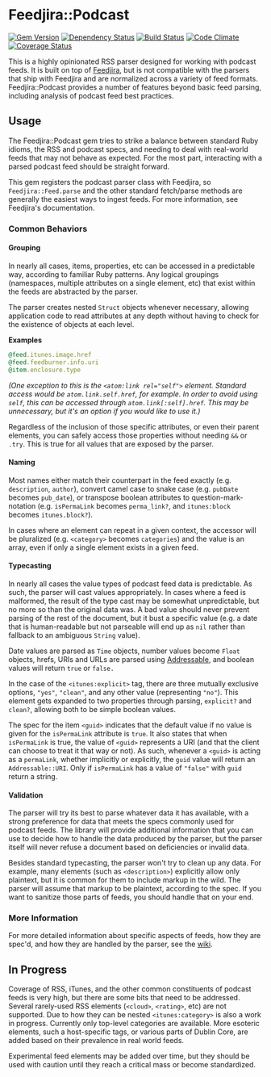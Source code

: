 # Feedjira::Podcast

[![Gem Version](http://img.shields.io/gem/v/feedjira-podcast.svg)](https://rubygems.org/gems/feedjira-podcast)
[![Dependency Status](https://gemnasium.com/scour/feedjira-podcast.svg)](https://gemnasium.com/scour/feedjira-podcast)
[![Build Status](https://travis-ci.org/scour/feedjira-podcast.svg)](https://travis-ci.org/scour/feedjira-podcast)
[![Code Climate](https://codeclimate.com/github/scour/feedjira-podcast/badges/gpa.svg)](https://codeclimate.com/github/scour/feedjira-podcast)
[![Coverage Status](https://coveralls.io/repos/scour/feedjira-podcast/badge.svg?branch=master)](https://coveralls.io/r/scour/feedjira-podcast?branch=master)

This is a highly opinionated RSS parser designed for working with podcast feeds. It is built on top of [Feedjira](http://feedjira.com/), but is not compatible with the parsers that ship with Feedjira and are normalized across a variety of feed formats. Feedjira::Podcast provides a number of features beyond basic feed parsing, including analysis of podcast feed best practices.

## Usage

The Feedjira::Podcast gem tries to strike a balance between standard Ruby idioms, the RSS and podcast specs, and needing to deal with real-world feeds that may not behave as expected. For the most part, interacting with a parsed podcast feed should be straight forward.

This gem registers the podcast parser class with Feedjira, so `Feedjira::Feed.parse` and the other standard fetch/parse methods are generally the easiest ways to ingest feeds. For more information, see Feedjira's documentation.

### Common Behaviors

#### Grouping

In nearly all cases, items, properties, etc can be accessed in a predictable way, according to familiar Ruby patterns. Any logical groupings (namespaces, multiple attributes on a single element, etc) that exist within the feeds are abstracted by the parser.

The parser creates nested `Struct` objects whenever necessary, allowing application code to read attributes at any depth without having to check for the existence of objects at each level.

**Examples**

```ruby
@feed.itunes.image.href
@feed.feedburner.info.uri
@item.enclosure.type
```

*(One exception to this is the `<atom:link rel="self">` element. Standard access would be `atom.link.self.href`, for example. In order to avoid using `self`, this can be accessed through `atom.link[:self].href`. This may be unnecessary, but it's an option if you would like to use it.)*

Regardless of the inclusion of those specific attributes, or even their parent elements, you can safely access those properties without needing `&&` or `.try`. This is true for all values that are exposed by the parser.

#### Naming

Most names either match their counterpart in the feed exactly (e.g. `description`, `author`), convert camel case to snake case (e.g. `pubDate` becomes `pub_date`), or transpose boolean attributes to question-mark-notation (e.g. `isPermaLink` becomes `perma_link?`, and `itunes:block` becomes `itunes.block?`).

In cases where an element can repeat in a given context, the accessor will be pluralized (e.g. `<category>` becomes `categories`) and the value is an array, even if only a single element exists in a given feed.

#### Typecasting

In nearly all cases the value types of podcast feed data is predictable. As such, the parser will cast values appropriately. In cases where a feed is malformed, the result of the type cast may be somewhat unpredictable, but no more so than the original data was. A bad value should never prevent parsing of the rest of the document, but it bust a specific value (e.g. a date that is human-readable but not parseable will end up as `nil` rather than fallback to an ambiguous `String` value).

Date values are parsed as `Time` objects, number values become `Float` objects, hrefs, URIs and URLs are parsed using [Addressable](https://github.com/sporkmonger/addressable), and boolean values will return `true` or `false.`

In the case of the `<itunes:explicit>` tag, there are three mutually exclusive options, `"yes"`, `"clean"`, and any other value (representing `"no"`). This element gets expanded to two properties through parsing, `explicit?` and `clean?`, allowing both to be simple boolean values.

The spec for the item `<guid>` indicates that the default value if no value is given for the `isPermaLink` attribute is `true`. It also states that when `isPermaLink` is true, the value of `<guid>` represents a URI (and that the client can choose to treat it that way or not). As such, whenever a `<guid>` is acting as a `permaLink`, whether implicitly or explicitly, the `guid` value will return an `Addressable::URI`. Only if `isPermaLink` has a value of `"false"` with `guid` return a string.

#### Validation

The parser will try its best to parse whatever data it has available, with a strong preference for data that meets the specs commonly used for podcast feeds. The library will provide additional information that you can use to decide how to handle the data produced by the parser, but the parser itself will never refuse a document based on deficiencies or invalid data.

Besides standard typecasting, the parser won't try to clean up any data. For example, many elements (such as `<description>`) explicitly allow only plaintext, but it is common for them to include markup in the wild. The parser will assume that markup to be plaintext, according to the spec. If you want to sanitize those parts of feeds, you should handle that on your end.

### More Information

For more detailed information about specific aspects of feeds, how they are spec'd, and how they are handled by the parser, see the [wiki](https://github.com/scour/feedjira-podcast/wiki).

## In Progress

Coverage of RSS, iTunes, and the other common constituents of podcast feeds is very high, but there are some bits that need to be addressed. Several rarely-used RSS elements (`<cloud>`, `<rating>`, etc) are not supported. Due to how they can be nested `<itunes:category>` is also a work in progress. Currently only top-level categories are available. More esoteric elements, such a host-specific tags, or various parts of Dublin Core, are added based on their prevalence in real world feeds.

Experimental feed elements may be added over time, but they should be used with caution until they reach a critical mass or become standardized.
